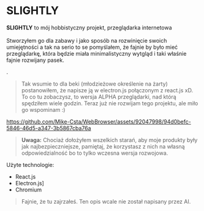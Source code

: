 # SLIGHTLY

 **SLIGHTLY** to mój hobbistyczny projekt, przeglądarka internetowa\
 \
 Stworzyłem go dla zabawy i jako sposób na rozwinięcie swoich umiejętności a tak na serio to se pomyślałem, że fajnie by było mieć przeglądarkę, która będzie miała minimalistyczny wytgląd i taki właśnie fajnie rozwijany pasek.

.
>  Tak wsumie to dla beki (młodzieżowe określenie na żarty) postanowiłem, że napisze ją w electron.js połączonym z react.js xD. To co tu zobaczysz, to wersja ALPHA przeglądarki, nad którą spędziłem wiele godzin. Teraz już nie rozwijam tego projektu, ale miło go wspominam :)


https://github.com/Mike-Csta/WebBrowser/assets/92047998/94d0befc-5846-46d5-a347-3b5867cba76a


> **Uwaga:** Chociaż dołożyłem wszelkich starań, aby moje produkty były jak najbezpieczniejsze, pamiętaj, że korzystasz z nich na własną odpowiedzialność bo to tylko wczesna wersja rozwojowa.

Użyte technologie:
- React.js
- Electron.js]
- Chromium
> Fajnie, że tu zajrzałeś. Ten opis wcale nie został napisany przez AI.
